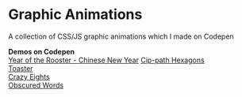 # Graphic Animations
A collection of CSS/JS graphic animations which I made on Codepen

**Demos on Codepen**<br>
[Year of the Rooster - Chinese New Year](https://codepen.io/TWAIN/full/OWOdKd/)
[Cip-path Hexagons](https://codepen.io/TWAIN/full/ygGyzj/)<br>
[Toaster](https://codepen.io/TWAIN/full/rjQNpJ/)<br>
[Crazy Eights](https://codepen.io/TWAIN/full/oZJBZK/)<br>
[Obscured Words](https://codepen.io/TWAIN/full/yMwdEX/)<br>


